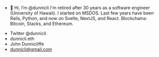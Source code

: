 - 👋 Hi, I’m @dunnicli
I'm retired after 30 years as a software engineer (University of Hawaii). 
I started on MSDOS. Last few years have been Rails, Python, 
and now on Svelte, NextJS, and React.  Blockchains: Bitcoin, Stacks, and Ethereum.  
* Twitter @dunnicli
* dunnicli.eth
* John Dunnicliffe 
* dunnicli@gmail.com
